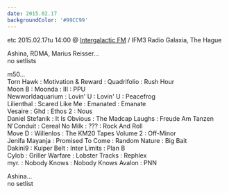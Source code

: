 ```yaml
---
date: 2015.02.17
backgroundColor: '#99CC99'
---
```


etc 2015.02.17tu 14:00 @ [Intergalactic FM](http://www.intergalacticfm.com/) / IFM3 Radio Galaxia, The Hague  

Ashina, RDMA, Marius Reisser...  
no setlists  

m50...  
Torn Hawk : Motivation & Reward : Quadrifolio : Rush Hour  
Moon B : Moonda : III : PPU  
Newworldaquarium : Lovin' U : Lovin' U : Peacefrog  
Lilienthal : Scared Like Me : Emanated : Emanate  
Vesaire : Ghd : Ethos 2 : Nous  
Daniel Stefanik : It Is Obvious : The Madcap Laughs : Freude Am Tanzen  
N'Conduit : Cereal No Milk : ??? : Rock And Roll  
Move D : Willenlos : The KM20 Tapes Volume 2 : Off-Minor  
Jenifa Mayanja : Promised To Come : Random Nature : Big Bait  
Dakini9 : Kuiper Belt : Inter Limits : Plan B  
Cylob : Griller Warfare : Lobster Tracks : Rephlex  
myr. : Nobody Knows : Nobody Knows Avalon : PNN  

Ashina...  
no setlist